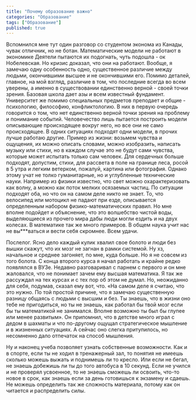 ```yaml
---
title: "Почему образование важно"
categories: "Образование"
tags: ["Образование"]
published: true
---
```


Вспомнился мне тут один разговор со студентом эконома из Канады, чувак отличник, но не ботан.
Математические модели не работают в экономике 
Деятели пытаются их подогнать, чуть подошла - ок Нобелевская. 
Но кризис доказал, что они на работают. 
Вообще, я замечаю одну особенность одно, существенное различие между людьми, окончившими высшее и не окончившими его. Помимо деталей, главное, на мой взгляд, различие в том, что последние всегда во всем уверены, а именно в существовании единственно верной - своей точки зрения. 
Базовая школа дает азы и всем известный фундамент. Университет же помимо специальных предметов преподает и общие -  психологию, философию, конфликтологию. В них в первую очередь говорится о том, что нет единственно верной точки зрения на проблему и понимание событий. Человечество лишь пытается построить модели описывающие происходящее вокруг него, но все они не само происходящее. В одних ситуациях подходят одни модели, в прочих лучше работаю другие. 
Пример из жизни: возьмем чувства и ощущения, их можно описать словами, можно изобразить, написать музыку или стихи, но в каждом случае это не будут сами чувства, которые может испытать только сам человек. Для сердечных больше подходят, допустим, стихи, для рассвета в поле на границе леса, росой в 5 утра и легким ветерком, пожалуй, картина или фотография.
Однако этому учат не толко гуманитарные, но и углубленные технические науки. Например из физики известно, что свет можно охарактеризовать как волну, а можно как поток мелких осязаемых частиц. По ситуации подходят оба, но что он на самом деле никто не знает. То, что велосипед или мотоцикл не падают при езде, описывается определенным набором физико-математических правил. Но мне вполне подойдет и объяснение, что это волшебство чистой воды, выделяющиеся из прочего мира дабы люди могли ездить и на двух колесах. В математике так же много примеров.
В общем наука учит нас не вы***ваться и вести себя скромнее. 
Всем удачи.

Послелог. Ясно дело каждый кулик хвалил свое болото и люди без вышки скажут, что их мозг не загнан в рамки системой. Ну хз, начальное и среднее загоняет, по мне, куда больше. Но я не совсем из того болота. С конца второго курса я начал работать и крайне редко появлялся в ВУЗе. Недавно разговаривал с парнем с первого и он мне жаловался, что не понимает зачем ему высшая математика. Я так же рассуждал на тех курсах и с тех пор об этом не думал. Но, неожиданно для себя, подумав, сказал ему вот, что.
«На самом деле я считаю, что это нужно. По той простой причине, что я замечаю существенную разницу общаясь с людьми с высшим и без. Ты знаешь, что в жизни оно тебе не пригодиться, но ты не знаешь, как работал бы твой мозг если бы ты математикой не занимался. Вполне возможно ты был бы глупее или менее развитым».
Он припомнил, что в детстве много играл с дедом в шахматы и что по-другому ощущал стратегическое мышление и в жизненных ситуациях. А сейчас оно слегка притупилось, но несомненно дало отпечаток на способ мышления.

Ну и наконец учеба позволяет узнать собственные возможности. Как и в спорте, если ты не ходил в тренажерный зал, то понятия не имеешь сколько можешь выжать и поднимешь ли то кресло. Или если не бегал, не знаешь добежишь ли ты до того автобуса в 10 секунд. Если не учился и не проверял усвоенное, то не знаешь сможешь ли освоить, что-то новое в срок, как знаешь если за день готовишься к экзамену и сдаешь. Не можешь определить так же сложность материала, потому как он читается и распределить силы.